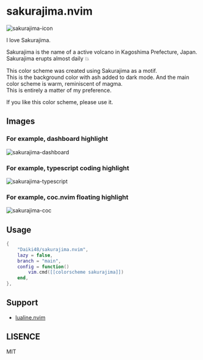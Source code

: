 # sakurajima.nvim

![sakurajima-icon](https://github.com/Daiki48/sakurajima.nvim/assets/102207294/33ea8f33-4495-4332-8c17-3695fbc30165.png)

I love Sakurajima.  

Sakurajima is the name of a active volcano in Kagoshima Prefecture, Japan.  
Sakurajima erupts almost daily :boom:  

This color scheme was created using Sakurajima as a motif.  
This is the background color with ash added to dark mode.
And the main color scheme is warm, reminiscent of magma.  
This is entirely a matter of my preference.

If you like this color scheme, please use it.

## Images

### For example, dashboard highlight

![sakurajima-dashboard](https://github.com/Daiki48/sakurajima.nvim/assets/102207294/12d3f999-a44b-47ca-afcc-0cd326754175.png)

### For example, typescript coding highlight

![sakurajima-typescript](https://github.com/Daiki48/sakurajima.nvim/assets/102207294/02b86415-db9b-4bdf-8c39-61bc2a77e84d.png)

### For example, coc.nvim floating highlight

![sakurajima-coc](https://github.com/Daiki48/sakurajima.nvim/assets/102207294/371aeae0-7d69-4dad-935b-bd3a6db589fc.png)

## Usage

```lua
{
    "Daiki48/sakurajima.nvim",
    lazy = false,
    branch = "main",
    config = function()
        vim.cmd([[colorscheme sakurajima]])
    end,
},
```

## Support

- [lualine.nvim](https://github.com/nvim-lualine/lualine.nvim)

## LISENCE

MIT
